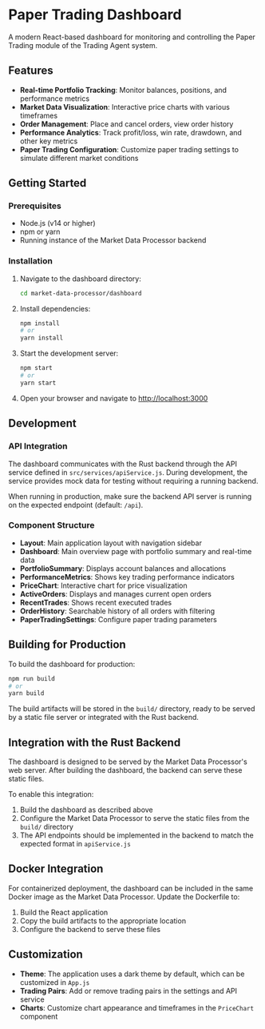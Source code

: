 # Paper Trading Dashboard

A modern React-based dashboard for monitoring and controlling the Paper Trading module of the Trading Agent system.

## Features

- **Real-time Portfolio Tracking**: Monitor balances, positions, and performance metrics
- **Market Data Visualization**: Interactive price charts with various timeframes
- **Order Management**: Place and cancel orders, view order history
- **Performance Analytics**: Track profit/loss, win rate, drawdown, and other key metrics
- **Paper Trading Configuration**: Customize paper trading settings to simulate different market conditions

## Getting Started

### Prerequisites

- Node.js (v14 or higher)
- npm or yarn
- Running instance of the Market Data Processor backend

### Installation

1. Navigate to the dashboard directory:
   ```bash
   cd market-data-processor/dashboard
   ```

2. Install dependencies:
   ```bash
   npm install
   # or
   yarn install
   ```

3. Start the development server:
   ```bash
   npm start
   # or
   yarn start
   ```

4. Open your browser and navigate to [http://localhost:3000](http://localhost:3000)

## Development

### API Integration

The dashboard communicates with the Rust backend through the API service defined in `src/services/apiService.js`. During development, the service provides mock data for testing without requiring a running backend.

When running in production, make sure the backend API server is running on the expected endpoint (default: `/api`).

### Component Structure

- **Layout**: Main application layout with navigation sidebar
- **Dashboard**: Main overview page with portfolio summary and real-time data
- **PortfolioSummary**: Displays account balances and allocations
- **PerformanceMetrics**: Shows key trading performance indicators
- **PriceChart**: Interactive chart for price visualization
- **ActiveOrders**: Displays and manages current open orders
- **RecentTrades**: Shows recent executed trades
- **OrderHistory**: Searchable history of all orders with filtering
- **PaperTradingSettings**: Configure paper trading parameters

## Building for Production

To build the dashboard for production:

```bash
npm run build
# or
yarn build
```

The build artifacts will be stored in the `build/` directory, ready to be served by a static file server or integrated with the Rust backend.

## Integration with the Rust Backend

The dashboard is designed to be served by the Market Data Processor's web server. After building the dashboard, the backend can serve these static files.

To enable this integration:

1. Build the dashboard as described above
2. Configure the Market Data Processor to serve the static files from the `build/` directory
3. The API endpoints should be implemented in the backend to match the expected format in `apiService.js`

## Docker Integration

For containerized deployment, the dashboard can be included in the same Docker image as the Market Data Processor. Update the Dockerfile to:

1. Build the React application
2. Copy the build artifacts to the appropriate location
3. Configure the backend to serve these files

## Customization

- **Theme**: The application uses a dark theme by default, which can be customized in `App.js`
- **Trading Pairs**: Add or remove trading pairs in the settings and API service
- **Charts**: Customize chart appearance and timeframes in the `PriceChart` component
